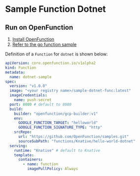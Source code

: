 # Sample Function Dotnet

## Run on OpenFunction

1. [Install OpenFunction](https://github.com/OpenFunction/OpenFunction#install-openfunction)
2. [Refer to the go function sample](../hello-world-go/README.md)

Definition of a ```Function``` for ```dotnet``` is shown below:

```yaml
apiVersion: core.openfunction.io/v1alpha2
kind: Function
metadata:
  name: dotnet-sample
spec:
  version: "v1.0.0"
  image: "<your registry name>/sample-dotnet-func:latest"
  imageCredentials:
    name: push-secret
  port: 8080 # default to 8080
  build:
    builder: "openfunction/gcp-builder:v1"
    env:
      GOOGLE_FUNCTION_TARGET: "helloworld"
      GOOGLE_FUNCTION_SIGNATURE_TYPE: "http"
    srcRepo:
      url: "https://github.com/OpenFunction/samples.git"
      sourceSubPath: "functions/Knative/hello-world-dotnet"
  serving:
    runtime: "Knative" # default to Knative
    template:
      containers:
        - name: function
          imagePullPolicy: Always
```
